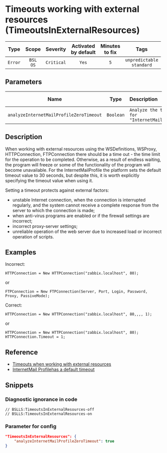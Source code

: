 # Timeouts working with external resources (TimeoutsInExternalResources)

 |  Type   |        Scope        |  Severity  | Activated<br>by default | Minutes<br>to fix |                Tags                 |
 |:-------:|:-------------------:|:----------:|:-----------------------------:|:-----------------------:|:-----------------------------------:|
 | `Error` | `BSL`<br>`OS` | `Critical` |             `Yes`             |           `5`           | `unpredictable`<br>`standard` |

## Parameters

 |                  Name                   |   Type    | Description                                     | Default value |
 |:---------------------------------------:|:---------:|:----------------------------------------------- |:-------------:|
 | `analyzeInternetMailProfileZeroTimeout` | `Boolean` | `Analyze the timeout for "InternetMailProfile"` |    `true`     | 

<!-- Блоки выше заполняются автоматически, не трогать -->
## Description

When working with external resources using the WSDefinitions, WSProxy, HTTPConnection, FTPConnection there should be a time out - the time limit for the operation to be completed. Otherwise, as a result of endless waiting, the program will freeze or some of the functionality of the program will become unavailable. For the InternetMailProfile the platform sets the default timeout value to 30 seconds, but despite this, it is worth explicitly specifying the timeout value when using it.

Setting a timeout protects against external factors:

* unstable Internet connection, when the connection is interrupted regularly, and the system cannot receive a complete response from the server to which the connection is made;
* when anti-virus programs are enabled or if the firewall settings are incorrect;
* incorrect proxy-server settings;
* unreliable operation of the web server due to increased load or incorrect operation of scripts.

## Examples

Incorrect:

```bsl
HTTPConnection = New HTTPConnection("zabbix.localhost", 80);
```

or

```bsl
FTPConnection = New FTPConnection(Server, Port, Login, Password, Proxy, PassiveMode);
```

Correct:

```bsl
HTTPConnection = New HTTPConnection("zabbix.localhost", 80,,,, 1);
```

or

```bsl
HTTPConnection = New HTTPConnection("zabbix.localhost", 80);
HTTPConnection.Timeout = 1;
```

## Reference

* [Timeouts when working with external resources](https://its.1c.ru/db/v8std#content:748:hdoc)
* [InternetMail Profilehas a default timeout](https://its.1c.ru/db/metod8dev/content/2358/hdoc)

## Snippets

<!-- Блоки ниже заполняются автоматически, не трогать -->
### Diagnostic ignorance in code

```bsl
// BSLLS:TimeoutsInExternalResources-off
// BSLLS:TimeoutsInExternalResources-on
```

### Parameter for config

```json
"TimeoutsInExternalResources": {
    "analyzeInternetMailProfileZeroTimeout": true
}
```
